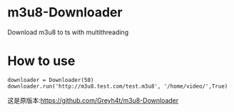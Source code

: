 # m3u8-Downloader
Download m3u8 to ts with multithreading

# How to use
```
downloader = Downloader(50)
downloader.run('http://m3u8.test.com/test.m3u8', '/home/video/',True)
```
这是原版本:https://github.com/Greyh4t/m3u8-Downloader
